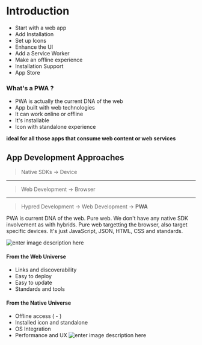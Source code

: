 # Introduction
- Start with a web app
- Add Installation
- Set up Icons
- Enhance the UI
- Add a Service Worker
- Make an offline experience
- Installation Support
- App Store

### What's a PWA ? 
- PWA is actually the current DNA of the web
- App built with web technologies
- It can work online or offline
- It's installable
- Icon with standalone experience

**ideal for all those apps that consume web content or web services**

## App Development Approaches

> Native SDKs  -> Device
----
> Web Development -> Browser 
-----------
> 
> Hypred Development  -> Web Development -> **PWA**

PWA is current DNA of the web. Pure web. We don't have any native SDK involvement as with hybrids. Pure web targetting the browser, also target specific devices.
It's just JavaScript, JSON, HTML, CSS and standards.

![enter image description here](https://i.ibb.co/V9st1gq/512.png)

#### From the Web Universe
- Links and discoverability
- Easy to deploy
- Easy to update
- Standards and tools
#### From the Native Universe
- Offline access ( - )
- Installed icon and standalone
- OS Integration
- Performance and UX
![enter image description here](https://i.ibb.co/ygvnj69/14.png)



